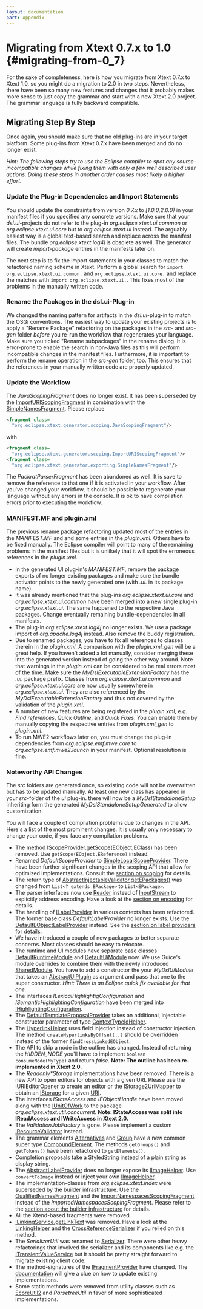 ```yaml
---
layout: documentation
part: Appendix
---
```


# Migrating from Xtext 0.7.x to 1.0 {#migrating-from-0_7}

For the sake of completeness, here is how you migrate from Xtext 0.7.x to Xtext 1.0, so you might do a migration to 2.0 in two steps. Nevertheless, there have been so many new features and changes that it probably makes more sense to just copy the grammar and start with a new Xtext 2.0 project. The grammar language is fully backward compatible. 

## Migrating Step By Step

Once again, you should make sure that no old plug-ins are in your target platform. Some plug-ins from Xtext 0.7.x have been merged and do no longer exist. 

*Hint: The following steps try to use the Eclipse compiler to spot any source-incompatible changes while fixing them with only a few well described user actions. Doing these steps in another order causes most likely a higher effort.*

### Update the Plug-in Dependencies and Import Statements

You should update the constraints from version *0.7.x* to *\[1.0.0,2.0.0)* in your manifest files if you specified any concrete versions. Make sure that your *dsl.ui*-projects do not refer to the plug-in *org.eclipse.xtext.ui.common* or *org.eclipse.xtext.ui.core* but to *org.eclipse.xtext.ui* instead. The arguably easiest way is a global text-based search and replace across the manifest files. The bundle *org.eclipse.xtext.log4j* is obsolete as well. The generator will create *import-package* entries in the manifests later on.

The next step is to fix the import statements in your classes to match the refactored naming scheme in Xtext. Perform a global search for `import org.eclipse.xtext.ui.common.` and `org.eclipse.xtext.ui.core.` and replace the matches with `import org.eclipse.xtext.ui.`. This fixes most of the problems in the manually written code. 

### Rename the Packages in the dsl.ui-Plug-in

We changed the naming pattern for artifacts in the *dsl.ui*-plug-in to match the OSGi conventions. The easiest way to update your existing projects is to apply a "Rename Package" refactoring on the packages in the *src*- and *src-gen* folder *before* you re-run the workflow that regenerates your language. Make sure you ticked "Rename subpackages" in the rename dialog. It is error-prone to enable the search in non-Java files as this will perform incompatible changes in the manifest files. Furthermore, it is important to perform the rename operation in the *src-gen* folder, too. This ensures that the references in your manually written code are properly updated.

### Update the Workflow

The *JavaScopingFragment* does no longer exist. It has been superseded by the [ImportURIScopingFragment]({{site.src.xtext}}/plugins/org.eclipse.xtext.generator/src/org/eclipse/xtext/generator/scoping/ImportURIScopingFragment.java) in combination with the [SimpleNamesFragment]({{site.src.xtext}}/plugins/org.eclipse.xtext.generator/src/org/eclipse/xtext/generator/exporting/SimpleNamesFragment.java). Please replace 

```xml
<fragment class=
  "org.eclipse.xtext.generator.scoping.JavaScopingFragment"/>
```

with

```xml
<fragment class=
  "org.eclipse.xtext.generator.scoping.ImportURIScopingFragment"/>
<fragment class=
  "org.eclipse.xtext.generator.exporting.SimpleNamesFragment"/>
```

The *PackratParserFragment* has been abandoned as well. It is save to remove the reference to that one if it is activated in your workflow. After you've changed your workflow, it should be possible to regenerate your language without any errors in the console. It is ok to have compilation errors prior to executing the workflow.

### MANIFEST.MF and plugin.xml

The previous rename package refactoring updated most of the entries in the *MANIFEST.MF* and and some entries in the *plugin.xml*. Others have to be fixed manually. The Eclipse compiler will point to many of the remaining problems in the manifest files but it is unlikely that it will spot the erroneous references in the *plugin.xml*.

*   In the generated UI plug-in's *MANIFEST.MF*, remove the package exports of no longer existing packages and make sure the bundle activator points to the newly generated one (with *.ui.* in its package name). 
*   It was already mentioned that the plug-ins *org.eclipse.xtext.ui.core* and *org.eclipse.xtext.ui.common* have been merged into a new single plug-in *org.eclipse.xtext.ui*. The same happened to the respective Java packages. Change eventually remaining bundle-dependencies in all manifests. 
*   The plug-in *org.eclipse.xtext.log4j* no longer exists. We use a package import of *org.apache.log4j* instead. Also remove the buddy registration. 
*   Due to renamed packages, you have to fix all references to classes therein in the *plugin.xml*. A comparison with the *plugin.xml\_gen* will be a great help. If you haven't added a lot manually, consider merging these into the generated version instead of going the other way around. Note that warnings in the *plugin.xml* can be considered to be real errors most of the time. Make sure the *MyDslExecutableExtensionFactory* has the *.ui.* package prefix. Classes from *org.eclipse.xtext.ui.common* and *org.eclipse.xtext.ui.core* are now usually somewhere in *org.eclipse.xtext.ui*. They are also referenced by the *MyDslExecutableExtensionFactory* and thus not covered by the validation of the *plugin.xml*. 
*   A number of new features are being registered in the *plugin.xml*, e.g. *Find references*, *Quick Outline*, and *Quick Fixes*. You can enable them by manually copying the respective entries from *plugin.xml\_gen* to *plugin.xml*. 
*   To run MWE2 workflows later on, you must change the plug-in dependencies from *org.eclipse.emf.mwe.core* to *org.eclipse.emf.mwe2.launch* in your manifest. Optional resolution is fine. 

### Noteworthy API Changes

The *src* folders are generated once, so existing code will not be overwritten but has to be updated manually. At least one new class has appeared in your *src*-folder of the *ui* plug-in. there will now be a *MyDslStandaloneSetup* inheriting form the generated *MyDslStandaloneSetupGenerated* to allow customization.

You will face a couple of compilation problems due to changes in the API. Here's a list of the most prominent changes. It is usually only necessary to change your code, if you face any compilation problems.

*   The method [IScopeProvider.getScope(EObject,EClass)]({{site.src.xtext}}/plugins/org.eclipse.xtext/src/org/eclipse/xtext/scoping/IScopeProvider.java) has been removed. Use `getScope(EObject,EReference)` instead. 
*   Renamed *DefaultScopeProvider* to [SimpleLocalScopeProvider]({{site.src.xtext}}/plugins/org.eclipse.xtext/src/org/eclipse/xtext/scoping/impl/SimpleLocalScopeProvider.java). There have been further significant changes in the scoping API that allow for optimized implementations. Consult the [section on scoping](#scoping) for details. 
*   The return type of [AbstractInjectableValidator.getEPackages()]({{site.src.xtext}}/plugins/org.eclipse.xtext/src/org/eclipse/xtext/validation/AbstractInjectableValidator.java) was changed from `List<? extends EPackage>` to `List<EPackage>`. 
*   The parser interfaces now use [Reader]() instead of [InputStream]() to explicitly address encoding. Have a look at the [section on encoding](#encoding) for details. 
*   The handling of [ILabelProvider]() in various contexts has been refactored. The former base class *DefaultLabelProvider* no longer exists. Use the [DefaultEObjectLabelProvider]({{site.src.xtext}}/plugins/org.eclipse.xtext.ui/src/org/eclipse/xtext/ui/label/DefaultEObjectLabelProvider.java) instead. See the [section on label providers](#label-provider) for details. 
*   We have introduced a couple of new packages to better separate concerns. Most classes should be easy to relocate. 
*   The runtime and UI modules have separate base classes [DefaultRuntimeModule]({{site.src.xtext}}/plugins/org.eclipse.xtext/src/org/eclipse/xtext/service/DefaultRuntimeModule.java) and [DefaultUiModule]({{site.src.xtext}}/plugins/org.eclipse.xtext.ui/src/org/eclipse/xtext/ui/DefaultUiModule.java) now. We use Guice's module overrides to combine them with the newly introduced [SharedModule]({{site.src.xtext}}/plugins/org.eclipse.xtext.ui.shared/src/org/eclipse/xtext/ui/shared/internal/SharedModule.java). You have to add a constructor the your *MyDslUiModule* that takes an [AbstractUIPlugin]() as argument and pass that one to the super constructor. *Hint: There is an Eclipse quick fix available for that one.*
*   The interfaces *ILexicalHighlightigConfiguration* and *ISemanticHighlightingConfiguration* have been merged into [IHighlightingConfiguration]({{site.src.xtext}}/plugins/org.eclipse.xtext.ui/src/org/eclipse/xtext/ui/editor/syntaxcoloring/IHighlightingConfiguration.java). 
*   The [DefaultTemplateProposalProvider]({{site.src.xtext}}/plugins/org.eclipse.xtext.ui/src/org/eclipse/xtext/ui/editor/templates/DefaultTemplateProposalProvider.java) takes an additional, injectable constructor parameter of type [ContextTypeIdHelper]({{site.src.xtext}}/plugins/org.eclipse.xtext.ui/src/org/eclipse/xtext/ui/editor/templates/ContextTypeIdHelper.java). 
*   The [HyperlinkHelper]({{site.src.xtext}}/plugins/org.eclipse.xtext.ui/src/org/eclipse/xtext/ui/editor/hyperlinking/HyperlinkHelper.java) uses field injection instead of constructor injection. The method `createHyperlinksByOffset(..)` should be overridden instead of the former `findCrossLinkedEObject`. 
*   The API to skip a node in the outline has changed. Instead of returning the *HIDDEN\_NODE* you'll have to implement `boolean consumeNode(MyType)` and return *false*. **Note: The outline has been re-implemented in Xtext 2.0**. 
*   The *Readonly\*Storage* implementations have been removed. There is a new API to open editors for objects with a given URI. Please use the [IURIEditorOpener]({{site.src.xtext}}/plugins/org.eclipse.xtext.ui/src/org/eclipse/xtext/ui/editor/IURIEditorOpener.java) to create an editor or the [IStorage2UriMapper]({{site.src.xtext}}/plugins/org.eclipse.xtext.ui/src/org/eclipse/xtext/ui/resource/IStorage2UriMapper.java) to obtain an [IStorage]() for a given [URI]({{site.src.emf}}/plugins/org.eclipse.emf.common/src/org/eclipse/emf/common/util/URI.java). 
*   The interfaces *IStateAccess* and *IEObjectHandle* have been moved along with the [IUnitOfWork]({{site.src.xtext}}/plugins/org.eclipse.xtext.util/src/org/eclipse/xtext/util/concurrent/IUnitOfWork.java) to the package *org.eclipse.xtext.util.concurrent*. **Note: IStateAccess was split into IReadAccess and IWriteAccess in Xtext 2.0.**
*   The *ValidationJobFactory* is gone. Please implement a custom [IResourceValidator]({{site.src.xtext}}/plugins/org.eclipse.xtext/src/org/eclipse/xtext/validation/IResourceValidator.java) instead. 
*   The grammar elements [Alternatives]({{site.src.xtext}}/plugins/org.eclipse.xtext/emf-gen/org/eclipse/xtext/Alternatives.java) and [Group]({{site.src.xtext}}/plugins/org.eclipse.xtext/emf-gen/org/eclipse/xtext/Group.java) have a new common super type [CompoundElement]({{site.src.xtext}}/plugins/org.eclipse.xtext/emf-gen/org/eclipse/xtext/CompoundElement.java). The methods `getGroups()` and `getTokens()` have been refactored to `getElements()`. 
*   Completion proposals take a [StyledString]() instead of a plain string as display string. 
*   The [AbstractLabelProvider]({{site.src.xtext}}/plugins/org.eclipse.xtext.ui/src/org/eclipse/xtext/ui/label/AbstractLabelProvider.java) does no longer expose its [IImageHelper]({{site.src.xtext}}/plugins/org.eclipse.xtext.ui/src/org/eclipse/xtext/ui/IImageHelper.java). Use `convertToImage` instead or inject your own [IImageHelper]({{site.src.xtext}}/plugins/org.eclipse.xtext.ui/src/org/eclipse/xtext/ui/IImageHelper.java). 
*   The implementation-classes from *org.eclipse.xtext.index* were superseded by the builder infrastructure. Use the [QualifiedNamesFragment]({{site.src.xtext}}/plugins/org.eclipse.xtext.generator/src/org/eclipse/xtext/generator/exporting/QualifiedNamesFragment.java) and the [ImportNamespacesScopingFragment]({{site.src.xtext}}/plugins/org.eclipse.xtext.generator/src/org/eclipse/xtext/generator/scoping/ImportNamespacesScopingFragment.java) instead of the *ImportedNamespacesScopingFragment*. Please refer to the [section about the builder infrastructure](#index-based) for details. 
*   All the Xtend-based fragments were removed. 
*   [ILinkingService.getLinkText]({{site.src.xtext}}/plugins/org.eclipse.xtext/src/org/eclipse/xtext/linking/ILinkingService.java) was removed. Have a look at the [LinkingHelper]({{site.src.xtext}}/plugins/org.eclipse.xtext/src/org/eclipse/xtext/linking/impl/LinkingHelper.java) and the [CrossReferenceSerializer]({{site.src.xtext}}/plugins/org.eclipse.xtext/src/org/eclipse/xtext/parsetree/reconstr/impl/CrossReferenceSerializer.java) if you relied on this method. 
*   The *SerializerUtil* was renamed to [Serializer]({{site.src.xtext}}/plugins/org.eclipse.xtext/src/org/eclipse/xtext/parsetree/reconstr/Serializer.java). There were other heavy refactorings that involved the serializer and its components like e.g. the [ITransientValueService]({{site.src.xtext}}/plugins/org.eclipse.xtext/src/org/eclipse/xtext/parsetree/reconstr/ITransientValueService.java) but it should be pretty straight forward to migrate existing client code. 
*   The method-signatures of the [IFragmentProvider]({{site.src.xtext}}/plugins/org.eclipse.xtext/src/org/eclipse/xtext/resource/IFragmentProvider.java) have changed. The [documentation](#fragmentProvider) will give a clue on how to update existing implementations. 
*   Some static methods were removed from utility classes such as [EcoreUtil2]({{site.src.xtext}}/plugins/org.eclipse.xtext/src/org/eclipse/xtext/EcoreUtil2.java) and *ParsetreeUtil* in favor of more sophisticated implementations. 

